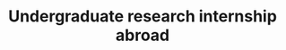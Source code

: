 ---
title: Undergraduate research internship abroad

# Organization information:
org_name: fapesp

# Activity-related information:
date_start: '2022-09-01'
date_end: '2022-12-10'
grant_number: '2022/07236-9'
my_role: 
description: #|-

# Activity-outcomes-related information:
certificate_url: https://drive.google.com/file/d/1HFLjeCycuqbZ4ubrPRkg9ojXZo3_HHPz/view?usp=sharing
project_url: 

# Activity category:
tags:
- scholarship
---